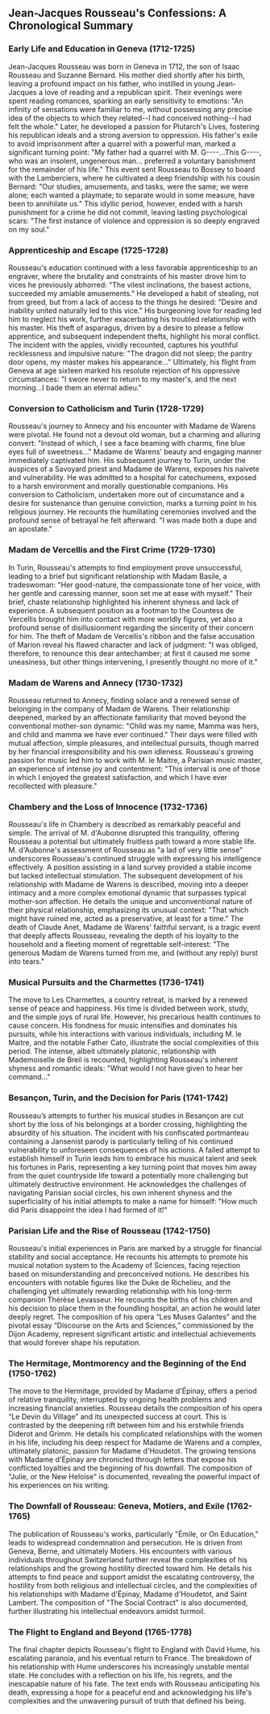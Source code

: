 ## Jean-Jacques Rousseau's Confessions: A Chronological Summary

### Early Life and Education in Geneva (1712-1725)

Jean-Jacques Rousseau was born in Geneva in 1712, the son of Isaac Rousseau and Suzanne Bernard.  His mother died shortly after his birth, leaving a profound impact on his father, who instilled in young Jean-Jacques a love of reading and a republican spirit.  Their evenings were spent reading romances, sparking an early sensitivity to emotions: "An infinity of sensations were familiar to me, without possessing any precise idea of the objects to which they related--I had conceived nothing--I had felt the whole."  Later, he developed a passion for Plutarch's Lives, fostering his republican ideals and a strong aversion to oppression.  His father's exile to avoid imprisonment after a quarrel with a powerful man, marked a significant turning point:  "My father had a quarrel with M. G----...This G----, who was an insolent, ungenerous man... preferred a voluntary banishment for the remainder of his life."  This event sent Rousseau to Bossey to board with the Lamberciers, where he cultivated a deep friendship with his cousin Bernard: "Our studies, amusements, and tasks, were the same; we were alone; each wanted a playmate; to separate would in some measure, have been to annihilate us." This idyllic period, however, ended with a harsh punishment for a crime he did not commit, leaving lasting psychological scars: "The first instance of violence and oppression is so deeply engraved on my soul."


### Apprenticeship and Escape (1725-1728)

Rousseau's education continued with a less favorable apprenticeship to an engraver, where the brutality and constraints of his master drove him to vices he previously abhorred: "The vilest inclinations, the basest actions, succeeded my amiable amusements."  He developed a habit of stealing, not from greed, but from a lack of access to the things he desired: "Desire and inability united naturally led to this vice."  His burgeoning love for reading led him to neglect his work, further exacerbating his troubled relationship with his master. His theft of asparagus, driven by a desire to please a fellow apprentice, and subsequent independent thefts, highlight his moral conflict.  The incident with the apples, vividly recounted, captures his youthful recklessness and impulsive nature: "The dragon did not sleep; the pantry door opens, my master makes his appearance..." Ultimately, his flight from Geneva at age sixteen marked his resolute rejection of his oppressive circumstances: "I swore never to return to my master's, and the next morning...I bade them an eternal adieu."


### Conversion to Catholicism and Turin (1728-1729)

Rousseau's journey to Annecy and his encounter with Madame de Warens were pivotal.  He found not a devout old woman, but a charming and alluring convert: "Instead of which, I see a face beaming with charms, fine blue eyes full of sweetness..." Madame de Warens' beauty and engaging manner immediately captivated him.  His subsequent journey to Turin, under the auspices of a Savoyard priest and Madame de Warens, exposes his naivete and vulnerability.  He was admitted to a hospital for catechumens, exposed to a harsh environment and morally questionable companions.  His conversion to Catholicism, undertaken more out of circumstance and a desire for sustenance than genuine conviction, marks a turning point in his religious journey. He recounts the humiliating ceremonies involved and the profound sense of betrayal he felt afterward: "I was made both a dupe and an apostate."


### Madam de Vercellis and the First Crime (1729-1730)

In Turin, Rousseau's attempts to find employment prove unsuccessful, leading to a brief but significant relationship with Madam Basile, a tradeswoman: "Her good-nature, the compassionate tone of her voice, with her gentle and caressing manner, soon set me at ease with myself."  Their brief, chaste relationship highlighted his inherent shyness and lack of experience.  A subsequent position as a footman to the Countess de Vercellis brought him into contact with more worldly figures, yet also a profound sense of disillusionment regarding the sincerity of their concern for him.  The theft of Madam de Vercellis's ribbon and the false accusation of Marion reveal his flawed character and lack of judgment: "I was obliged, therefore, to renounce this dear antechamber; at first it caused me some uneasiness, but other things intervening, I presently thought no more of it."


### Madam de Warens and Annecy (1730-1732)

Rousseau returned to Annecy, finding solace and a renewed sense of belonging in the company of Madam de Warens. Their relationship deepened, marked by an affectionate familiarity that moved beyond the conventional mother-son dynamic: "Child was my name, Mamma was hers, and child and mamma we have ever continued." Their days were filled with mutual affection, simple pleasures, and intellectual pursuits, though marred by her financial irresponsibility and his own idleness.  Rousseau's growing passion for music led him to work with M. le Maitre, a Parisian music master, an experience of intense joy and contentment:  "This interval is one of those in which I enjoyed the greatest satisfaction, and which I have ever recollected with pleasure."


### Chambery and the Loss of Innocence (1732-1736)


Rousseau's life in Chambery is described as remarkably peaceful and simple. The arrival of M. d'Aubonne disrupted this tranquility, offering Rousseau a potential but ultimately fruitless path toward a more stable life.  M. d'Aubonne's assessment of Rousseau as "a lad of very little sense" underscores Rousseau's continued struggle with expressing his intelligence effectively.  A position assisting in a land survey provided a stable income but lacked intellectual stimulation.  The subsequent development of his relationship with Madame de Warens is described, moving into a deeper intimacy and a more complex emotional dynamic that surpasses typical mother-son affection. He details the unique and unconventional nature of their physical relationship, emphasizing its unusual context: "That which might have ruined me, acted as a preservative, at least for a time."  The death of Claude Anet, Madame de Warens' faithful servant, is a tragic event that deeply affects Rousseau, revealing the depth of his loyalty to the household and a fleeting moment of regrettable self-interest: "The generous Madam de Warens turned from me, and (without any reply) burst into tears."


###  Musical Pursuits and the Charmettes (1736-1741)

The move to Les Charmettes, a country retreat, is marked by a renewed sense of peace and happiness.  His time is divided between work, study, and the simple joys of rural life.  However, his precarious health continues to cause concern.  His fondness for music intensifies and dominates his pursuits, while his interactions with various individuals, including M. le Maitre, and the notable Father Cato, illustrate the social complexities of this period.  The intense, albeit ultimately platonic, relationship with Mademoiselle de Breil is recounted, highlighting Rousseau's inherent shyness and romantic ideals: "What would I not have given to hear her command..."


### Besançon, Turin, and the Decision for Paris (1741-1742)


Rousseau’s attempts to further his musical studies in Besançon are cut short by the loss of his belongings at a border crossing, highlighting the absurdity of his situation.  The incident with his confiscated portmanteau containing a Jansenist parody is particularly telling of his continued vulnerability to unforeseen consequences of his actions.  A failed attempt to establish himself in Turin leads him to embrace his musical talent and seek his fortunes in Paris, representing a key turning point that moves him away from the quiet countryside life toward a potentially more challenging but ultimately destructive environment.  He acknowledges the challenges of navigating Parisian social circles, his own inherent shyness and the superficiality of his initial attempts to make a name for himself:  "How much did Paris disappoint the idea I had formed of it!"


### Parisian Life and the Rise of Rousseau (1742-1750)

Rousseau's initial experiences in Paris are marked by a struggle for financial stability and social acceptance. He recounts his attempts to promote his musical notation system to the Academy of Sciences, facing rejection based on misunderstanding and preconceived notions.  He describes his encounters with notable figures like the Duke de Richelieu, and the challenging yet ultimately rewarding relationship with his long-term companion Thérèse Levasseur. He recounts the births of his children and his decision to place them in the foundling hospital, an action he would later deeply regret.  The composition of his opera “Les Muses Galantes” and the pivotal essay “Discourse on the Arts and Sciences,” commissioned by the Dijon Academy, represent significant artistic and intellectual achievements that would forever shape his reputation.


###  The Hermitage, Montmorency and the Beginning of the End (1750-1762)


The move to the Hermitage, provided by Madame d'Épinay, offers a period of relative tranquility, interrupted by ongoing health problems and increasing financial anxieties.  Rousseau details the composition of his opera “Le Devin du Village” and its unexpected success at court. This is contrasted by the deepening rift between him and his erstwhile friends Diderot and Grimm. He details his complicated relationships with the women in his life, including his deep respect for Madame de Warens and a complex, ultimately platonic, passion for Madame d'Houdetot.  The growing tensions with Madame d'Épinay are chronicled through letters that expose his conflicted loyalties and the beginning of his downfall.  The composition of "Julie, or the New Heloise" is documented, revealing the powerful impact of his experiences on his writing.


###  The Downfall of Rousseau:  Geneva, Motiers, and Exile (1762-1765)

The publication of Rousseau's works, particularly "Émile, or On Education," leads to widespread condemnation and persecution.  He is driven from Geneva, Berne, and ultimately Motiers.  His encounters with various individuals throughout Switzerland further reveal the complexities of his relationships and the growing hostility directed toward him.  He details his attempts to find peace and support amidst the escalating controversy, the hostility from both religious and intellectual circles, and the complexities of his relationships with Madame d'Épinay, Madame d'Houdetot, and Saint Lambert.  The composition of "The Social Contract" is also documented, further illustrating his intellectual endeavors amidst turmoil.


###  The Flight to England and Beyond (1765-1778)


The final chapter depicts Rousseau's flight to England with David Hume, his escalating paranoia, and his eventual return to France. The breakdown of his relationship with Hume underscores his increasingly unstable mental state.  He concludes with a reflection on his life, his regrets, and the inescapable nature of his fate. The text ends with Rousseau anticipating his death, expressing a hope for a peaceful end and acknowledging his life's complexities and the unwavering pursuit of truth that defined his being.
